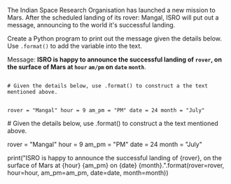 The Indian Space Research Organisation has launched a new mission to Mars. After the scheduled landing of its rover: Mangal, ISRO will put out a message, announcing to the world it's successful landing.

Create a Python program to print out the message given the details below. Use `.format()` to add the variable into the text.

Message: **ISRO is happy to announce the successful landing of `rover`, on the surface of Mars at `hour` `am/pm` on `date` `month`**.

<Editor lang="python" type="exercise">
<code>
# Given the details below, use .format() to construct a the text mentioned above.

rover = "Mangal"
hour = 9
am_pm = "PM"
date = 24
month = "July"
</code>

<solution>
# Given the details below, use .format() to construct a the text mentioned above.

rover = "Mangal"
hour = 9
am_pm = "PM"
date = 24
month = "July"

print("ISRO is happy to announce the successful landing of {rover}, on the surface of Mars at {hour} {am_pm} on {date} {month}.".format(rover=rover, hour=hour, am_pm=am_pm, date=date, month=month))
</solution>
</Editor>